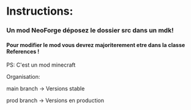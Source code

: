 <h1>Instructions:</h1>
<h3>Un mod NeoForge déposez le dossier src dans un mdk!</h3>

<h4>Pour modifier le mod vous devrez majoriterement etre dans la classe References !</h4>

<p>PS: C'est un mod minecraft</p>

<p>Organisation: </p>
<p>main branch -> Versions stable</p>
<p>prod branch -> Versions en production</p>
